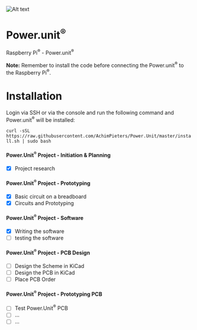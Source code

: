 ![Alt text](https://www.studiopieters.nl/wp-content/uploads/2018/12/StudioPieters_Logo_2019_Small-1-e1546242858628.png) 
# Power.unit<sup>®</sup>
Raspberry Pi<sup>®</sup> - Power.unit<sup>®</sup>

<b>Note:</b> Remember to install the code before connecting the Power.unit<sup>®</sup> to the Raspberry Pi<sup>®</sup>.

# Installation
Login via SSH or via the console and run the following command and Power.unit<sup>®</sup> will be installed:

```curl -sSL https://raw.githubusercontent.com/AchimPieters/Power.Unit/master/install.sh | sudo bash```


#### Power.Unit<sup>®</sup> Project - Initiation & Planning
- [x] Project research
#### Power.Unit<sup>®</sup> Project - Prototyping
- [x] Basic circuit on a breadboard
- [x] Circuits and Prototyping
#### Power.Unit<sup>®</sup> Project - Software
- [x] Writing the software
- [ ] testing the software
#### Power.Unit<sup>®</sup> Project - PCB Design
- [ ] Design the Scheme in KiCad
- [ ] Design the PCB in KiCad
- [ ] Place PCB Order
#### Power.Unit<sup>®</sup> Project - Prototyping PCB
- [ ] Test Power.Unit<sup>®</sup> PCB
- [ ] ...
- [ ] ...
